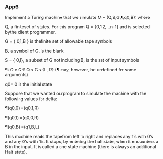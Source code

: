 ### App6

Implement a Turing machine that we simulate M = (Q,S,G,¶,q0,B): where 

Q, a finiteset of states. For this program Q = {0,1,2,…n-1} and is selected bythe client programmer. 

G = { 0,1,B } is thefinite set of allowable tape symbols 

B, a symbol of G, is the blank 

S = { 0,1}, a subset of G not including B, is the set of input symbols 

¶: Q x G  ® Q x G x {L, R} (¶ may, however, be undefined for some arguments) 

q0= 0 is the initial state  

Suppose that we wanted ourprogram to simulate the machine with the following values for delta:

 ¶(q0,0) =(q0,1,R)    

 ¶(q0,1) =(q0,0,R)  

 ¶(q0,B) =(q1,B,L)  

This machine reads the tapefrom left to right and replaces any 1’s with 0’s and any 0’s with 1’s. It stops, by entering the halt state, when it encounters a B in the input. It is called a one state machine (there is always an additional Halt state).